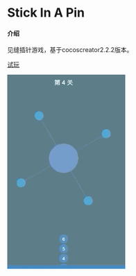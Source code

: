 # Stick In A Pin

#### 介绍
见缝插针游戏，基于cocoscreator2.2.2版本。

[试玩](http://skyxu123.gitee.io/gamelover/games/stickInAPin/)

![](./chazhen.gif)